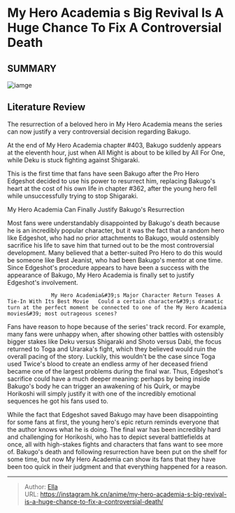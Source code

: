 # My Hero Academia s Big Revival Is A Huge Chance To Fix A Controversial Death


## SUMMARY 

![iamge](https://static1.srcdn.com/wordpress/wp-content/uploads/2023/10/deku-cries-with-bakugo-in-the-background.jpg)

## Literature Review

The resurrection of a beloved hero in My Hero Academia means the series can now justify a very controversial decision regarding Bakugo.





At the end of My Hero Academia chapter #403, Bakugo suddenly appears at the eleventh hour, just when All Might is about to be killed by All For One, while Deku is stuck fighting against Shigaraki.




          

This is the first time that fans have seen Bakugo after the Pro Hero Edgeshot decided to use his power to resurrect him, replacing Bakugo&#39;s heart at the cost of his own life in chapter #362, after the young hero fell while unsuccessfully trying to stop Shigaraki.


 My Hero Academia Can Finally Justify Bakugo&#39;s Resurrection 
          

Most fans were understandably disappointed by Bakugo&#39;s death because he is an incredibly popular character, but it was the fact that a random hero like Edgeshot, who had no prior attachments to Bakugo, would ostensibly sacrifice his life to save him that turned out to be the most controversial development. Many believed that a better-suited Pro Hero to do this would be someone like Best Jeanist, who had been Bakugo&#39;s mentor at one time. Since Edgeshot&#39;s procedure appears to have been a success with the appearance of Bakugo, My Hero Academia is finally set to justify Edgeshot&#39;s involvement.




                  My Hero Academia&#39;s Major Character Return Teases A Tie-In With Its Best Movie   Could a certain character&#39;s dramatic turn at the perfect moment be connected to one of the My Hero Academia movies&#39; most outrageous scenes?   

Fans have reason to hope because of the series&#39; track record. For example, many fans were unhappy when, after showing other battles with ostensibly bigger stakes like Deku versus Shigaraki and Shoto versus Dabi, the focus returned to Toga and Uraraka&#39;s fight, which they believed would ruin the overall pacing of the story. Luckily, this wouldn&#39;t be the case since Toga used Twice&#39;s blood to create an endless army of her deceased friend became one of the largest problems during the final war. Thus, Edgeshot&#39;s sacrifice could have a much deeper meaning: perhaps by being inside Bakugo&#39;s body he can trigger an awakening of his Quirk, or maybe Horikoshi will simply justify it with one of the incredibly emotional sequences he got his fans used to.




          

 While the fact that Edgeshot saved Bakugo may have been disappointing for some fans at first, the young hero&#39;s epic return reminds everyone that the author knows what he is doing. The final war has been incredibly hard and challenging for Horikoshi, who has to depict several battlefields at once, all with high-stakes fights and characters that fans want to see more of. Bakugo&#39;s death and following resurrection have been put on the shelf for some time, but now My Hero Academia can show its fans that they have been too quick in their judgment and that everything happened for a reason.



---

> Author: [Ella](https://instagram.hk.cn/)  
> URL: https://instagram.hk.cn/anime/my-hero-academia-s-big-revival-is-a-huge-chance-to-fix-a-controversial-death/  

